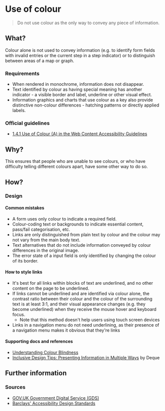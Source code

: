 # Use of colour

> Do not use colour as the only way to convey any piece of information.

## What?

Colour alone is not used to convey information (e.g. to identify form fields with invalid entries or the current step in a step indicator) or to distinguish between areas of a map or graph.

### Requirements

* When rendered in monochrome, information does not disappear.
* Text identified by colour as having special meaning has another indicator - a visible border and label, underline or other visual effect.
* Information graphics and charts that use colour as a key also provide distinctive non-colour differences - hatching patterns or directly applied labels.

### Official guidelines

* [1.4.1 Use of Colour (A) in the Web Content Accessibility Guidelines](https://www.w3.org/TR/UNDERSTANDING-WCAG20/visual-audio-contrast-without-color.html)

## Why?

This ensures that people who are unable to see colours, or who have difficulty telling different colours apart, have some other way to do so.

## How?

### Design

#### Common mistakes

* A form uses only colour to indicate a required field.
* Colour-coding text or backgrounds to indicate essential content, pass/fail categorisation, etc.
* Links are only distinguished from plain text by colour and the colour may not vary from the main body text.
* Text alternatives that do not include information conveyed by colour differences in the original image.
* The error state of a input field is only identified by changing the colour of its border.

#### How to style links

* It's best for all links within blocks of text are underlined, and no other content on the page to be underlined.
* If links cannot be underlined and are identified via colour alone, the contrast ratio between their colour and the colour of the surrounding text is at least 3:1, and their visual appearance changes (e.g. they become underlined) when they receive the mouse hover and keyboard focus.
  * Note that this method doesn't help users using touch screen devices
* Links in a navigation menu do not need underlining, as their presence of a navigation menu makes it obvious that they're links

#### Supporting docs and references

* [Understanding Colour Blindness](https://webaim.org/articles/visual/colorblind)
* [Inclusive Design Tips: Presenting Information in Multiple Ways](https://www.deque.com/blog/inclusive-design-tips-presenting-information-multiple-ways/) by Deque

## Further information

### Sources

* [GOV.UK Government Digital Service (GDS)](https://alphagov.github.io/wcag-primer/#wcag-2-1-getting-started "The GOV.UK GDS")
* [Barclays' Accessibility Design Standards](https://home.barclays/who-we-are/our-suppliers/our-requirements-of-external-suppliers/)
